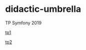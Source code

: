 # didactic-umbrella
TP Symfony 2019

[tp1](http://php.static.d3c.re/tp1)

[tp2](http://php.static.d3c.re/tp2)
